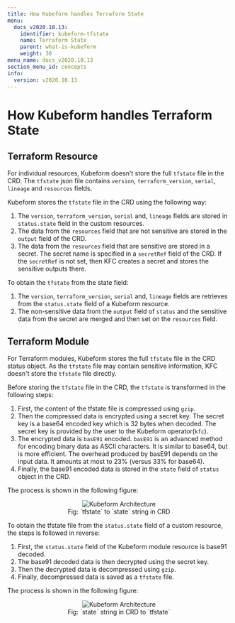 ```yaml
---
title: How Kubeform handles Terraform State
menu:
  docs_v2020.10.13:
    identifier: kubeform-tfstate
    name: Terraform State
    parent: what-is-kubeform
    weight: 30
menu_name: docs_v2020.10.13
section_menu_id: concepts
info:
  version: v2020.10.13
---
```


# How Kubeform handles Terraform State

## Terraform Resource

For individual resources, Kubeform doesn't store the full `tfstate` file in the CRD. The `tfstate` json file contains `version`, `terraform_version`, `serial`, `lineage` and `resources` fields.

Kubeform stores the `tfstate` file in the CRD using the following way:

1. The `version`, `terraform_version`, `serial` and, `lineage` fields are stored in `status.state` field in the custom resources.
2. The data from the `resources` field that are not sensitive are stored in the `output` field of the CRD.
3. The data from the `resources` field that are sensitive are stored in a secret. The secret name is specified in a `secretRef` field of the CRD. If the `secretRef` is not set, then KFC creates a secret and stores the sensitive outputs there.

To obtain the `tfstate` from the state field:

1. The `version`, `terraform_version`, `serial` and, `lineage` fields are retrieves from the `status.state` field of a Kubeform resource.
2. The non-sensitive data from the `output` field of `status` and the sensitive data from the secret are merged and then set on the `resources` field.

## Terraform Module

For Terraform modules, Kubeform stores the full `tfstate` file in the CRD status object. As the `tfstate` file may contain sensitive information, KFC doesn't store the `tfstate` file directly.

Before storing the `tfstate` file in the CRD, the `tfstate` is transformed in the following steps:

1. First, the content of the tfstate file is compressed using `gzip`.
2. Then the compressed data is encrypted using a secret key. The secret key is a base64 encoded key which is 32 bytes when decoded. The secret key is provided by the user to the Kubeform operator(`kfc`).
3. The encrypted data is `basE91` encoded. `basE91` is an advanced method for encoding binary data as ASCII characters. It is similar to base64, but is more efficient. The overhead produced by basE91 depends on the input data. It amounts at most to 23% (versus 33% for base64).
4. Finally, the base91 encoded data is stored in the `state` field of `status` object in the CRD.

The process is shown in the following figure:

<figure align="center">
 <img alt="Kubeform Architecture" src="/docs/v2020.10.13/images/concepts/what-is-kubeform/tfstate-to-state.svg">
 <figcaption align="center">Fig: `tfstate` to `state` string in CRD</figcaption>
</figure>

To obtain the tfstate file from the `status.state` field of a custom resource, the steps is followed in reverse:

1. First, the `status.state` field of the Kubeform module resource is base91 decoded.
2. The base91 decoded data is then decrypted using the secret key.
3. Then the decrypted data is decompressed using `gzip`.
4. Finally, decompressed data is saved as a `tfstate` file.

The process is shown in the following figure:

<figure align="center">
 <img alt="Kubeform Architecture" src="/docs/v2020.10.13/images/concepts/what-is-kubeform/state-to-tfstate.svg">
 <figcaption align="center">Fig: `state` string in CRD to `tfstate`</figcaption>
</figure>
